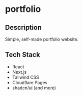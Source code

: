 # portfolio

## Description

Simple, self-made portfolio website.

## Tech Stack

- React
- Next.js
- Tailwind CSS
- Cloudflare Pages
- shadcn/ui
(and more)
